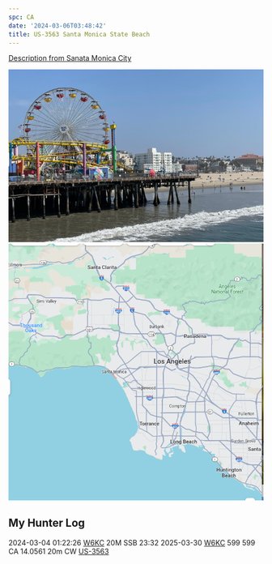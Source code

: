 ```yaml
---
spc: CA
date: '2024-03-06T03:48:42'
title: US-3563 Santa Monica State Beach
---
```


[Description from Sanata Monica City](https://www.santamonica.gov/places/parks/santa-monica-state-beach)

![pasted_image001.png](/static/pasted_image001_0049.png)
![pasted_image.png](/static/pasted_image_0056.png)

## My Hunter Log
2024-03-04 01:22:26  [W6KC](https://www.qrz.com/db/W6KC)  20M SSB
23:32    2025-03-30    [W6KC](https://qrz.com/db/W6KC)    599    599    CA    14.0561    20m    CW    [US-3563](https://pota.app/#/park/US-3563)